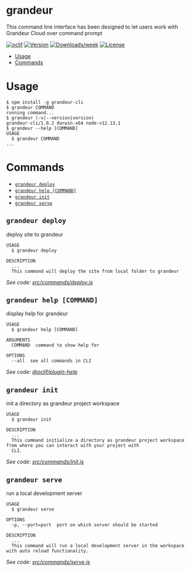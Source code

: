 grandeur
=============

This command line interface has been designed to let users work with Grandeur Cloud over command prompt

[![oclif](https://img.shields.io/badge/cli-oclif-brightgreen.svg)](https://oclif.io)
[![Version](https://img.shields.io/npm/v/grandeur-cli.svg)](https://npmjs.org/package/grandeur-cli)
[![Downloads/week](https://img.shields.io/npm/dw/grandeur-cli.svg)](https://npmjs.org/package/grandeur-cli)
[![License](https://img.shields.io/npm/l/grandeur-cli.svg)](https://github.com/grandeurtech/grandeur-cli/blob/master/package.json)

<!-- toc -->
* [Usage](#usage)
* [Commands](#commands)
<!-- tocstop -->
# Usage
<!-- usage -->
```sh-session
$ npm install -g grandeur-cli
$ grandeur COMMAND
running command...
$ grandeur (-v|--version|version)
grandeur-cli/1.0.2 darwin-x64 node-v12.13.1
$ grandeur --help [COMMAND]
USAGE
  $ grandeur COMMAND
...
```
<!-- usagestop -->
# Commands
<!-- commands -->
* [`grandeur deploy`](#grandeur-deploy)
* [`grandeur help [COMMAND]`](#grandeur-help-command)
* [`grandeur init`](#grandeur-init)
* [`grandeur serve`](#grandeur-serve)

## `grandeur deploy`

deploy site to grandeur

```
USAGE
  $ grandeur deploy

DESCRIPTION
  ...
  This command will deploy the site from local folder to grandeur
```

_See code: [src/commands/deploy.js](https://github.com/grandeurtech/cli/blob/v1.0.2/src/commands/deploy.js)_

## `grandeur help [COMMAND]`

display help for grandeur

```
USAGE
  $ grandeur help [COMMAND]

ARGUMENTS
  COMMAND  command to show help for

OPTIONS
  --all  see all commands in CLI
```

_See code: [@oclif/plugin-help](https://github.com/oclif/plugin-help/blob/v2.2.3/src/commands/help.ts)_

## `grandeur init`

init a directory as grandeur project workspace

```
USAGE
  $ grandeur init

DESCRIPTION
  ...
  This command initialize a directory as grandeur project workspace from where you can interact with your project with 
  CLI.
```

_See code: [src/commands/init.js](https://github.com/grandeurtech/cli/blob/v1.0.2/src/commands/init.js)_

## `grandeur serve`

run a local development server

```
USAGE
  $ grandeur serve

OPTIONS
  -p, --port=port  port on which server should be started

DESCRIPTION
  ...
  This command will run a local development server in the workspace with auto reload functionality.
```

_See code: [src/commands/serve.js](https://github.com/grandeurtech/cli/blob/v1.0.2/src/commands/serve.js)_
<!-- commandsstop -->
